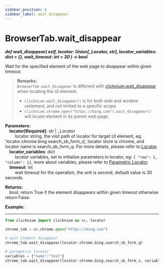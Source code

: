 ```yaml
---
sidebar_position: 6
sidebar_label: wait_disappear
---
```

# BrowserTab.wait_disappear
***def wait_disappear(
        self,
        locator: Union[_Locator, str],
        locator_variables: dict = {},
        wait_timeout: int = 30
    ) -> bool***  

Wait for the specified element of the web page to disappear within given timeout.

>**Remarks:**  
`BrowserTab.wait_disappear` is different with [clicknium.wait_disappear](./../../../globalfunctions/wait_disappear.md) when locating the UI element.
>- `clicknium.wait_disappear()` is for both web and window uielement, and not limited to a specific scope.  
>- `clicknium.chrome.open("https://bing.com").wait_disappear()` will locate element in its parent web page.  

**Parameters:**  
    &emsp;**locator[Required]**: str | _Locator   
        &emsp;&emsp; locator string, the visit path of locator for target UI element, eg: 'locator.chrome.bing.search_sb_form_q', locator store is chrome, and locator name is search_sb_form_q. For more details, please refer to [Locator](./../../../../../automation/locator.md).   
    &emsp;**locator_variables**: dict  
        &emsp;&emsp; locator variables, set to initialize parameters in locator, eg: `{ "row": 1,  "column": 1}`, more about variables, please refer to [Parametric Locator](./../../../../../automation/parametric_locator.md).  
    &emsp;**timeout**: int  
        &emsp;&emsp; wait timeout for the operation, the unit is second, default value is 30 seconds.  

**Returns:**  
    &emsp;bool, return True if the element disappears within given timeout otherwise return False.  

**Example:**
***
```python
from clicknium import clicknium as cc, locator

chrome_tab = cc.chrome.open("https://bing.com")

# wait element disappear
chrome_tab.wait_disappear(locator.chrome.bing.search_sb_form_q)

# parametric locator
variables = {"name":"test"}
chrome_tab.wait_disappear(locator.chrome.bing.search_sb_form_v, variables)

```